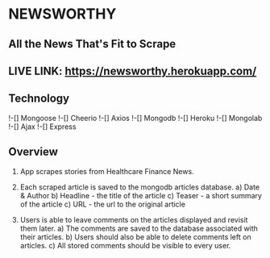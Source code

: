 # NEWSWORTHY

## All the News That's Fit to Scrape

## LIVE LINK: https://newsworthy.herokuapp.com/

## Technology

!-[] Mongoose
!-[] Cheerio
!-[] Axios
!-[] Mongodb
!-[] Heroku
!-[] Mongolab
!-[] Ajax
!-[] Express

## Overview

1) App scrapes stories from Healthcare Finance News.

2) Each scraped article is saved to the mongodb articles database.
    a) Date & Author
    b) Headline - the title of the article
    c) Teaser - a short summary of the article
    c) URL - the url to the original article

3) Users is able to leave comments on the articles displayed and revisit them later.
    a) The comments are saved to the database associated with their articles.
    b) Users should also be able to delete comments left on articles.
    c) All stored comments should be visible to every user.
